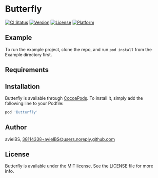 # Butterfly

[![CI Status](https://img.shields.io/travis/avielBS/Butterfly.svg?style=flat)](https://travis-ci.org/avielBS/Butterfly)
[![Version](https://img.shields.io/cocoapods/v/Butterfly.svg?style=flat)](https://cocoapods.org/pods/Butterfly)
[![License](https://img.shields.io/cocoapods/l/Butterfly.svg?style=flat)](https://cocoapods.org/pods/Butterfly)
[![Platform](https://img.shields.io/cocoapods/p/Butterfly.svg?style=flat)](https://cocoapods.org/pods/Butterfly)

## Example

To run the example project, clone the repo, and run `pod install` from the Example directory first.

## Requirements

## Installation

Butterfly is available through [CocoaPods](https://cocoapods.org). To install
it, simply add the following line to your Podfile:

```ruby
pod 'Butterfly'
```

## Author

avielBS, 38114338+avielBS@users.noreply.github.com

## License

Butterfly is available under the MIT license. See the LICENSE file for more info.
